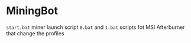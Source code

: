 # MiningBot
```start.bat``` miner launch script
```0.bat``` and ```1.bat``` scripts fot MSI Afterburner that change the profiles
